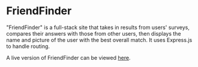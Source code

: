 # FriendFinder

"FriendFinder" is a full-stack site that takes in results from users' surveys, compares their answers with those from other users, then displays the name and picture of the user with the best overall match. It uses Express.js to handle routing.

A live version of FriendFinder can be viewed [here](https://find-your-bestie.herokuapp.com/).
